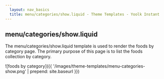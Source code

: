 ```yaml
---
  layout: nav_basics
  title: menu/categories/show.liquid - Theme Templates - Yoolk Instant Website Themes
---
```


<h2 class="section-title">menu/categories/show.liquid</h2>

The menu/categories/show.liquid template is used to render the foods by category page. The primary purpose of this page is to list the foods collection by category.

![foods by category]({{ '/images/theme-templates/menu-categories-show.png' | prepend: site.baseurl }})
